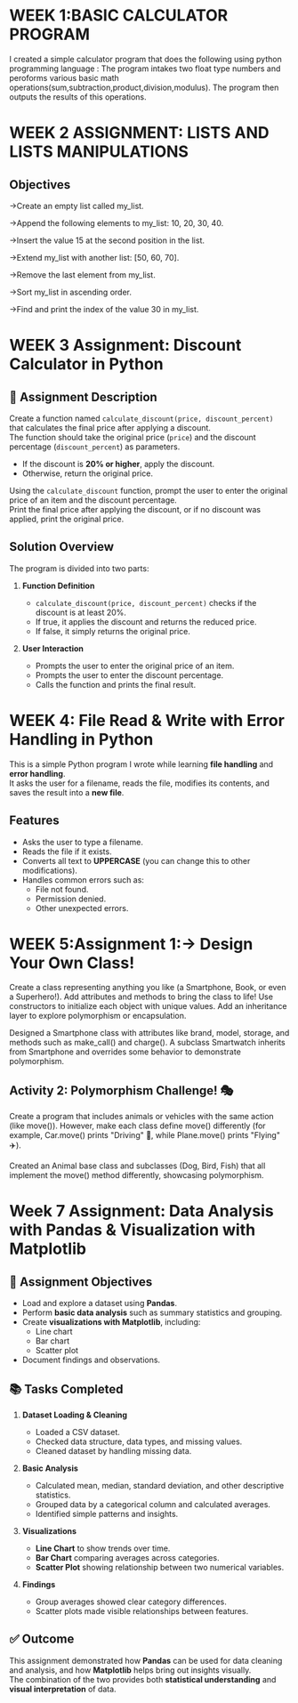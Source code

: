 # WEEK 1:BASIC  CALCULATOR PROGRAM
I created a simple calculator program  that does the following using python programming language :
The program intakes two float type numbers and peroforms various basic math operations(sum,subtraction,product,division,modulus).
The program then outputs the results of this operations.


# WEEK 2 ASSIGNMENT: LISTS AND LISTS MANIPULATIONS 
## Objectives 

->Create an empty list called my_list.

->Append the following elements to my_list: 10, 20, 30, 40.

->Insert the value 15 at the second position in the list.

->Extend my_list with another list: [50, 60, 70].

->Remove the last element from my_list.

->Sort my_list in ascending order.

->Find and print the index of the value 30 in my_list.



# WEEK 3 Assignment: Discount Calculator in Python

## 📌 Assignment Description
Create a function named `calculate_discount(price, discount_percent)` that calculates the final price after applying a discount.  
The function should take the original price (`price`) and the discount percentage (`discount_percent`) as parameters.  

- If the discount is **20% or higher**, apply the discount.  
- Otherwise, return the original price.  

Using the `calculate_discount` function, prompt the user to enter the original price of an item and the discount percentage.  
Print the final price after applying the discount, or if no discount was applied, print the original price.


## Solution Overview
The program is divided into two parts:
1. **Function Definition**  
   - `calculate_discount(price, discount_percent)` checks if the discount is at least 20%.  
   - If true, it applies the discount and returns the reduced price.  
   - If false, it simply returns the original price.

2. **User Interaction**  
   - Prompts the user to enter the original price of an item.  
   - Prompts the user to enter the discount percentage.  
   - Calls the function and prints the final result.  


# WEEK 4: File Read & Write with Error Handling in Python

This is a simple Python program I wrote while learning **file handling** and **error handling**.  
It asks the user for a filename, reads the file, modifies its contents, and saves the result into a **new file**.  

## Features
- Asks the user to type a filename.
- Reads the file if it exists.
- Converts all text to **UPPERCASE** (you can change this to other modifications).
- Handles common errors such as:
  - File not found. 
  - Permission denied. 
  - Other unexpected errors.


# WEEK 5:Assignment 1:-> Design Your Own Class! 

Create a class representing anything you like (a Smartphone, Book, or even a Superhero!).
Add attributes and methods to bring the class to life!
Use constructors to initialize each object with unique values.
Add an inheritance layer to explore polymorphism or encapsulation.

Designed a Smartphone class with attributes like brand, model, storage, and methods such as make_call() and charge().
A subclass Smartwatch inherits from Smartphone and overrides some behavior to demonstrate polymorphism.

## Activity 2: Polymorphism Challenge! 🎭

Create a program that includes animals or vehicles with the same action (like move()). However, make each class define move() differently (for example, Car.move() prints "Driving" 🚗, while Plane.move() prints "Flying" ✈️).

Created an Animal base class and subclasses (Dog, Bird, Fish) that all implement the move() method differently, showcasing polymorphism.


# Week 7 Assignment: Data Analysis with Pandas & Visualization with Matplotlib

## 🎯 Assignment Objectives
- Load and explore a dataset using **Pandas**.  
- Perform **basic data analysis** such as summary statistics and grouping.  
- Create **visualizations with Matplotlib**, including:  
  - Line chart  
  - Bar chart    
  - Scatter plot  
- Document findings and observations.


## 📚 Tasks Completed
1. **Dataset Loading & Cleaning**  
   - Loaded a CSV dataset.  
   - Checked data structure, data types, and missing values.  
   - Cleaned dataset by handling missing data.  

2. **Basic Analysis**  
   - Calculated mean, median, standard deviation, and other descriptive statistics.  
   - Grouped data by a categorical column and calculated averages.  
   - Identified simple patterns and insights.  

3. **Visualizations**  
   - **Line Chart** to show trends over time.  
   - **Bar Chart** comparing averages across categories.  
   - **Scatter Plot** showing relationship between two numerical variables.  

4. **Findings**  
   - Group averages showed clear category differences.    
   - Scatter plots made visible relationships between features.  


## ✅ Outcome
This assignment demonstrated how **Pandas** can be used for data cleaning and analysis, and how **Matplotlib** helps bring out insights visually.  
The combination of the two provides both **statistical understanding** and **visual interpretation** of data.  

